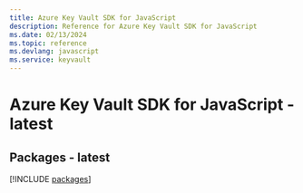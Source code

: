 ```yaml
---
title: Azure Key Vault SDK for JavaScript
description: Reference for Azure Key Vault SDK for JavaScript
ms.date: 02/13/2024
ms.topic: reference
ms.devlang: javascript
ms.service: keyvault
---
```

# Azure Key Vault SDK for JavaScript - latest
## Packages - latest
[!INCLUDE [packages](key-vault-index.md)]